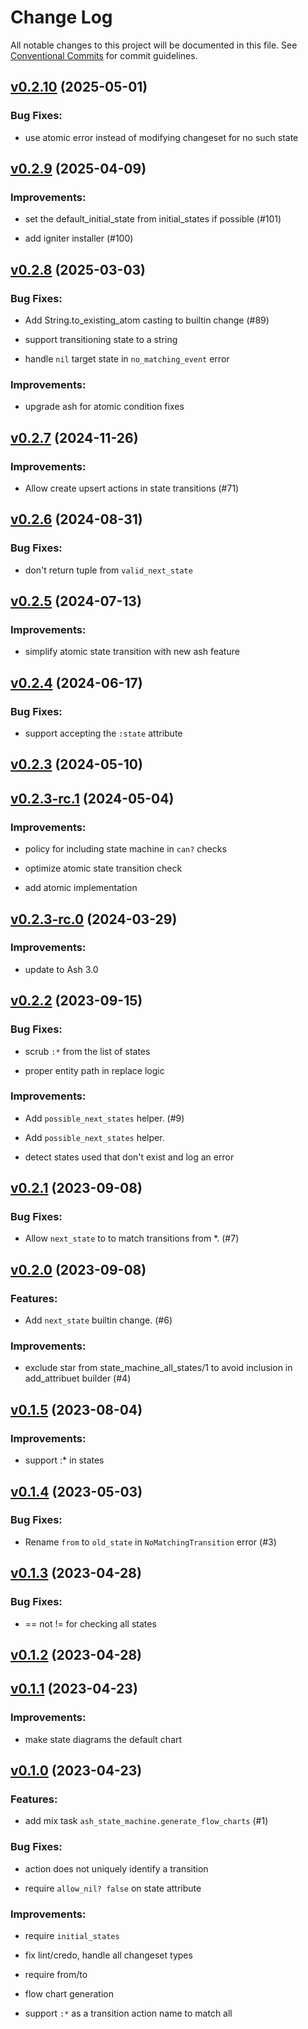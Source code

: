 # Change Log

All notable changes to this project will be documented in this file.
See [Conventional Commits](Https://conventionalcommits.org) for commit guidelines.

<!-- changelog -->

## [v0.2.10](https://github.com/ash-project/ash_state_machine/compare/v0.2.9...v0.2.10) (2025-05-01)




### Bug Fixes:

* use atomic error instead of modifying changeset for no such state

## [v0.2.9](https://github.com/ash-project/ash_state_machine/compare/v0.2.8...v0.2.9) (2025-04-09)




### Improvements:

* set the default_initial_state from initial_states if possible (#101)

* add igniter installer (#100)

## [v0.2.8](https://github.com/ash-project/ash_state_machine/compare/v0.2.7...v0.2.8) (2025-03-03)




### Bug Fixes:

* Add String.to_existing_atom casting to builtin change (#89)

* support transitioning state to a string

* handle `nil` target state in `no_matching_event` error

### Improvements:

* upgrade ash for atomic condition fixes

## [v0.2.7](https://github.com/ash-project/ash_state_machine/compare/v0.2.6...v0.2.7) (2024-11-26)

### Improvements:

- Allow create upsert actions in state transitions (#71)

## [v0.2.6](https://github.com/ash-project/ash_state_machine/compare/v0.2.5...v0.2.6) (2024-08-31)

### Bug Fixes:

- don't return tuple from `valid_next_state`

## [v0.2.5](https://github.com/ash-project/ash_state_machine/compare/v0.2.4...v0.2.5) (2024-07-13)

### Improvements:

- simplify atomic state transition with new ash feature

## [v0.2.4](https://github.com/ash-project/ash_state_machine/compare/v0.2.3...v0.2.4) (2024-06-17)

### Bug Fixes:

- support accepting the `:state` attribute

## [v0.2.3](https://github.com/ash-project/ash_state_machine/compare/v0.2.3-rc.1...v0.2.3) (2024-05-10)

## [v0.2.3-rc.1](https://github.com/ash-project/ash_state_machine/compare/v0.2.3-rc.0...v0.2.3-rc.1) (2024-05-04)

### Improvements:

- policy for including state machine in `can?` checks

- optimize atomic state transition check

- add atomic implementation

## [v0.2.3-rc.0](https://github.com/ash-project/ash_state_machine/compare/v0.2.2...v0.2.3-rc.0) (2024-03-29)

### Improvements:

- update to Ash 3.0

## [v0.2.2](https://github.com/ash-project/ash_state_machine/compare/v0.2.1...v0.2.2) (2023-09-15)

### Bug Fixes:

- scrub `:*` from the list of states

- proper entity path in replace logic

### Improvements:

- Add `possible_next_states` helper. (#9)

- Add `possible_next_states` helper.

- detect states used that don't exist and log an error

## [v0.2.1](https://github.com/ash-project/ash_state_machine/compare/v0.2.0...v0.2.1) (2023-09-08)

### Bug Fixes:

- Allow `next_state` to to match transitions from \*. (#7)

## [v0.2.0](https://github.com/ash-project/ash_state_machine/compare/v0.1.5...v0.2.0) (2023-09-08)

### Features:

- Add `next_state` builtin change. (#6)

### Improvements:

- exclude star from state_machine_all_states/1 to avoid inclusion in add_attribuet builder (#4)

## [v0.1.5](https://github.com/ash-project/ash_state_machine/compare/v0.1.4...v0.1.5) (2023-08-04)

### Improvements:

- support :\* in states

## [v0.1.4](https://github.com/ash-project/ash_state_machine/compare/v0.1.3...v0.1.4) (2023-05-03)

### Bug Fixes:

- Rename `from` to `old_state` in `NoMatchingTransition` error (#3)

## [v0.1.3](https://github.com/ash-project/ash_state_machine/compare/v0.1.2...v0.1.3) (2023-04-28)

### Bug Fixes:

- == not != for checking all states

## [v0.1.2](https://github.com/ash-project/ash_state_machine/compare/v0.1.1...v0.1.2) (2023-04-28)

## [v0.1.1](https://github.com/ash-project/ash_state_machine/compare/v0.1.0...v0.1.1) (2023-04-23)

### Improvements:

- make state diagrams the default chart

## [v0.1.0](https://github.com/ash-project/ash_state_machine/compare/v0.1.0...v0.1.0) (2023-04-23)

### Features:

- add mix task `ash_state_machine.generate_flow_charts` (#1)

### Bug Fixes:

- action does not uniquely identify a transition

- require `allow_nil? false` on state attribute

### Improvements:

- require `initial_states`

- fix lint/credo, handle all changeset types

- require from/to

- flow chart generation

- support `:*` as a transition action name to match all
